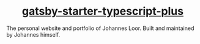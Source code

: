 <a href="https://www.johannesloor.se">
<h1 align="center">
  gatsby-starter-typescript-plus
</h1>
</a>

The personal website and portfolio of Johannes Loor.
Built and maintained by Johannes himself.
